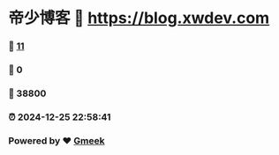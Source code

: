 # 帝少博客 :link: https://blog.xwdev.com 
### :page_facing_up: [11](https://blog.xwdev.com/tag.html) 
### :speech_balloon: 0 
### :hibiscus: 38800 
### :alarm_clock: 2024-12-25 22:58:41 
### Powered by :heart: [Gmeek](https://github.com/Meekdai/Gmeek)
